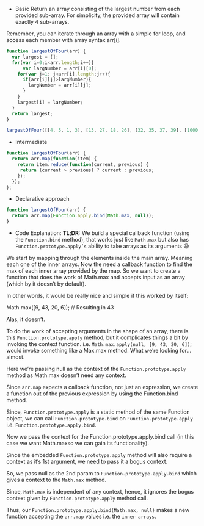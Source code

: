 * Basic
Return an array consisting of the largest number from each provided sub-array. For simplicity, the provided array will contain exactly 4 sub-arrays.

Remember, you can iterate through an array with a simple for loop, and access each member with array syntax arr[i].

```js
function largestOfFour(arr) {
  var largest = [];
  for(var i=0;i<arr.length;i++){
      var largNumber = arr[i][0];
    for(var j=1; j<arr[i].length;j++){
      if(arr[i][j]>largNumber){
        largNumber = arr[i][j];
      }
    }
    largest[i] = largNumber;
  }
  return largest;
}

largestOfFour([[4, 5, 1, 3], [13, 27, 18, 26], [32, 35, 37, 39], [1000, 1001, 857, 1]]);
```

* Intermediate

```js
function largestOfFour(arr) {
  return arr.map(function(item) {
    return item.reduce(function(current, previous) {
     return (current > previous) ? current : previous;
    });
  });
};
```

* Declarative approach

```js
function largestOfFour(arr) {
  return arr.map(Function.apply.bind(Math.max, null));
}
```
* Code Explanation:
**TL;DR:** 
We build a special callback function (using the `Function.bind` method), 
that works just like `Math.max` but also has `Function.prototype.apply’s` ability to take arrays as its arguments  :smiley:

We start by mapping through the elements inside the main array. Meaning each one of the inner arrays.
Now the need a callback function to find the max of each inner array provided by the map.
So we want to create a function that does the work of Math.max and accepts input as an array (which by it doesn’t by default).

In other words, it would be really nice and simple if this worked by itself:

Math.max([9, 43, 20, 6]); // Resulting in 43

Alas, it doesn’t.

To do the work of accepting arguments in the shape of an array, 
there is this `Function.prototype.apply` method, but it complicates things a bit by invoking the context function.
i.e. `Math.max.apply(null, [9, 43, 20, 6])`; would invoke something like a Max.max method. What we’re looking for… almost.

Here we’re passing null as the context of the `Function.prototype.apply` method as Math.max doesn’t need any context.

Since `arr.map` expects a callback function, not just an expression, we create a function out of the previous expression by using the Function.bind method.

Since, `Function.prototype.apply` is a static method of the same Function object, we can call `Function.prototype.bind` on `Function.prototype.apply` i.e. `Function.prototype.apply.bind`.

Now we pass the context for the Function.prototype.apply.bind call (in this case we want Math.maxso we can gain its functionality).

Since the embedded `Function.prototype.apply` method will also require a context as it’s 1st argument, we need to pass it a bogus context.

So, we pass null as the 2nd param to `Function.prototype.apply.bind` which gives a context to the `Math.max` method.

Since, `Math.max` is independent of any context, hence, it ignores the bogus context given by `Function.prototype.apply` method call.

Thus, our `Function.prototype.apply.bind(Math.max, null)` makes a new function accepting the `arr.map` values i.e. the `inner arrays`.
